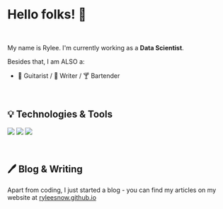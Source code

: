 # Hello folks! 👋

&nbsp;

My name is Rylee. I'm currently working as a **Data Scientist**.

Besides that, I am ALSO a:
- :guitar: Guitarist / :blue_book: Writer / :cocktail: Bartender

&nbsp;

## :bulb: Technologies & Tools

![](https://img.shields.io/badge/OS-Linux-informational?style=flat&logo=linux&logoColor=white&color=6a9fb5)
![](https://img.shields.io/badge/Code-Python-informational?style=flat&logo=python&logoColor=white&color=6a9fb5)
![](https://img.shields.io/badge/Code-SQL-informational?style=flat&logo=mySQL&logoColor=white&color=6a9fb5)

&nbsp;

## :pen: Blog & Writing

Apart from coding, I just started a blog - you can find my articles on my website at [ryleesnow.github.io](https://ryleesnow.github.io/) 
